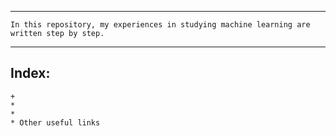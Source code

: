 
---
```
In this repository, my experiences in studying machine learning are written step by step. 
```
---

## **Index:**

    + 
    *
    *
    * Other useful links
